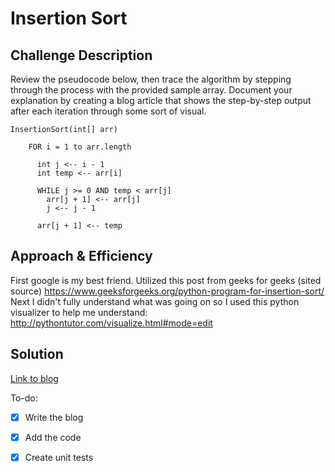 # Insertion Sort

## Challenge Description
Review the pseudocode below, then trace the algorithm by stepping through the process with the provided sample array. Document your explanation by creating a blog article that shows the step-by-step output after each iteration through some sort of visual.

```
InsertionSort(int[] arr)
  
    FOR i = 1 to arr.length
    
      int j <-- i - 1
      int temp <-- arr[i]
      
      WHILE j >= 0 AND temp < arr[j]
        arr[j + 1] <-- arr[j]
        j <-- j - 1
        
      arr[j + 1] <-- temp
```

## Approach & Efficiency
First google is my best friend. Utilized this post from geeks for geeks (sited source) https://www.geeksforgeeks.org/python-program-for-insertion-sort/
Next I didn't fully understand what was going on so I used this python visualizer to help me understand: http://pythontutor.com/visualize.html#mode=edit


## Solution
[Link to blog](blog.md)

To-do:

- [x] Write the blog

- [x] Add the code

- [x] Create unit tests

